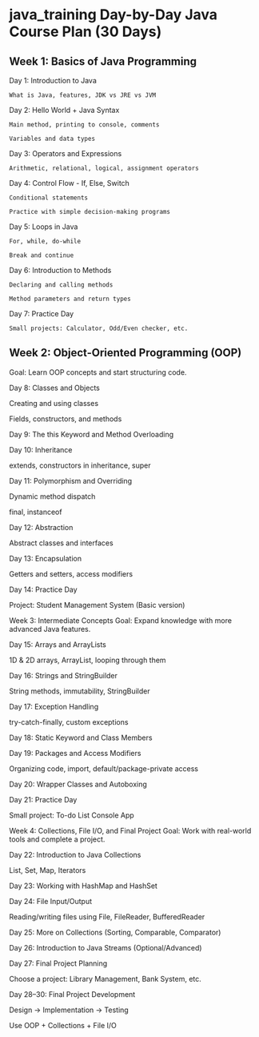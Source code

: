 # java_training Day-by-Day Java Course Plan (30 Days)

## Week 1: Basics of Java Programming

  Day 1: Introduction to Java

    What is Java, features, JDK vs JRE vs JVM

  Day 2: Hello World + Java Syntax
  
    Main method, printing to console, comments
  
    Variables and data types
  
  Day 3: Operators and Expressions
  
    Arithmetic, relational, logical, assignment operators
  
  Day 4: Control Flow - If, Else, Switch
  
    Conditional statements
  
    Practice with simple decision-making programs
  
  Day 5: Loops in Java
  
    For, while, do-while
  
    Break and continue

  Day 6: Introduction to Methods
  
    Declaring and calling methods
    
    Method parameters and return types
    
  Day 7: Practice Day
  
    Small projects: Calculator, Odd/Even checker, etc.

## Week 2: Object-Oriented Programming (OOP)
Goal: Learn OOP concepts and start structuring code.

Day 8: Classes and Objects

Creating and using classes

Fields, constructors, and methods

Day 9: The this Keyword and Method Overloading

Day 10: Inheritance

extends, constructors in inheritance, super

Day 11: Polymorphism and Overriding

Dynamic method dispatch

final, instanceof

Day 12: Abstraction

Abstract classes and interfaces

Day 13: Encapsulation

Getters and setters, access modifiers

Day 14: Practice Day

Project: Student Management System (Basic version)

Week 3: Intermediate Concepts
Goal: Expand knowledge with more advanced Java features.

Day 15: Arrays and ArrayLists

1D & 2D arrays, ArrayList, looping through them

Day 16: Strings and StringBuilder

String methods, immutability, StringBuilder

Day 17: Exception Handling

try-catch-finally, custom exceptions

Day 18: Static Keyword and Class Members

Day 19: Packages and Access Modifiers

Organizing code, import, default/package-private access

Day 20: Wrapper Classes and Autoboxing

Day 21: Practice Day

Small project: To-do List Console App

Week 4: Collections, File I/O, and Final Project
Goal: Work with real-world tools and complete a project.

Day 22: Introduction to Java Collections

List, Set, Map, Iterators

Day 23: Working with HashMap and HashSet

Day 24: File Input/Output

Reading/writing files using File, FileReader, BufferedReader

Day 25: More on Collections (Sorting, Comparable, Comparator)

Day 26: Introduction to Java Streams (Optional/Advanced)

Day 27: Final Project Planning

Choose a project: Library Management, Bank System, etc.

Day 28–30: Final Project Development

Design → Implementation → Testing

Use OOP + Collections + File I/O
